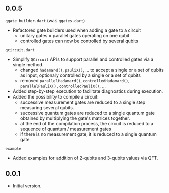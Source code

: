 ## 0.0.5

`qgate_builder.dart` (was `qgates.dart`)
- Refactored gate builders used when adding a gate to a circuit
    * unitary gates = parallel gates operating on one qubit
    * controlled gates can now be controlled by several qubits

`qcircuit.dart`
- Simplify `QCircuit` APIs to support parallel and controlled gates via a single method.
    * changed `hadamard()`, `pauliX()`, ... to accept a single or a set of qubits as input, optionaly controlled by a single or a set of qubits
    * removed `parallelHadamard()`, `controlledHadamard()`, `parallelPauliX()`, `controlledPauliX()`, ...
- Added step-by-step execution to facilitate diagnostics during execution.
- Added the possibility to compile a circuit:
    * successive measurement gates are reduced to a single step measuring several qubits.
    * successive quantum gates are reduced to a single quantum gate obtained by multiplying the gate's matrices together.
    * at the end of the compilation process, the circuit is reduced to a sequence of quantum / measurement gates
    * if there is no measurement gate, it is reduced to a single quantum gate

`example`
- Added examples for addition of 2-qubits and 3-qubits values via QFT.

## 0.0.1

- Initial version.
